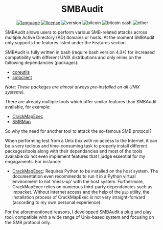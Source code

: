 <p align="center">
    <h1 align="center"> SMBAudit </h1>
    <p align="center" align="center">
        <a href="https://www.gnu.org/software/bash/"><img alt="language" src="https://img.shields.io/badge/Lang-Bash%204.2+-blue.svg"></a>
        <a href="https://opensource.org/licenses/Apache-2.0"><img alt="license" src="https://img.shields.io/badge/License-Apache%202.0-red.svg"></a>
        <img alt="version" src="https://img.shields.io/badge/Version-0.1-green.svg">
        <img alt="bitcoin" src="https://img.shields.io/badge/Bitcoin-15aFaQaW9cxa4tRocax349JJ7RKyj7YV1p-yellow.svg">
        <img alt="bitcoin cash" src="https://img.shields.io/badge/Bitcoin%20Cash-qqez5ed5wjpwq9znyuhd2hdg86nquqpjcgkm3t8mg3-yellow.svg">
        <img alt="ether" src="https://img.shields.io/badge/Ether-0x70bC178EC44500C17B554E62BC31EA2B6251f64B-yellow.svg">
    </p>
</p>

SMBAudit allows users to perform various SMB-related attacks across multiple Active Directory (AD) domains or hosts. At the moment SMBAudit only supports the features listed under the Features section.

SMBAudit is fully written in bash (require bash version 4.0+) for increased compatibility with different UNIX distributions and only relies on the following dependancies (packages):
* [coreutils](http://www.gnu.org/software/coreutils/coreutils.html)
* [smbclient](https://www.samba.org/samba/docs/current/man-html/smbclient.1.html)

*Note: These packages are almost always pre-installed on all UNIX systems).*

There are already multiple tools which offer similar features than SMBAudit available, for example:
* [CrackMapExec](https://github.com/byt3bl33d3r/CrackMapExec)
* [SMBMap](https://github.com/ShawnDEvans/smbmap)

So why the need for another tool to attack the so-famous SMB protocol? 

When performing test from a Unix box with no access to the Internet, it can be a very tedious and time-consuming task to properly install different packages/tools along with their dependancies and most of the tools available do not even implement features that I judge essential for my engagaments. For instance:
* [CrackMapExec](https://github.com/byt3bl33d3r/CrackMapExec): Requires Python to be installed on the host system. The documentation even recommends to run it in a Python virtual environment to not 'mess-up' with the host system. Furthermore, CrackMapExec relies on numerous third-party dependancies such as Impacket. Without Internet access and the help of the `pip` utility, the installation process of CrackMapExec is not very straight-forward (according to my own personal experience).

For the aforementioned reasons, I developped SMBAudit a plug and play tool, compatible with a wide range of Unix-based system and focusing on the SMB protocol only.
